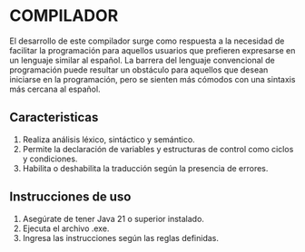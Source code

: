 
# COMPILADOR

El desarrollo de este compilador surge como respuesta a la necesidad de facilitar la
programación para aquellos usuarios que prefieren expresarse en un lenguaje similar al
español. La barrera del lenguaje convencional de programación puede resultar un
obstáculo para aquellos que desean iniciarse en la programación, pero se sienten más
cómodos con una sintaxis más cercana al español. 




## Caracteristicas


1) Realiza análisis léxico, sintáctico y semántico.
2) Permite la declaración de variables y estructuras de control como ciclos y condiciones.
3) Habilita o deshabilita la traducción según la presencia de errores.
## Instrucciones de uso

1) Asegúrate de tener Java 21 o superior instalado.
2) Ejecuta el archivo .exe.
3) Ingresa las instrucciones según las reglas definidas.